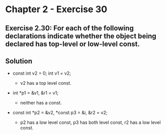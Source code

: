 # Chapter 2 - Exercise 30

## Exercise 2.30: For each of the following declarations indicate whether the object being declared has top-level or low-level const.

## Solution

- const int v2 = 0; int v1 = v2;
    - v2 has a top level const.

- int *p1 = &v1, &r1 = v1;
    - neither has a const.

- const int *p2 = &v2, *const p3 = &i, &r2 = v2;
    - p2 has a low level const, p3 has both level const, r2 has a low level const.